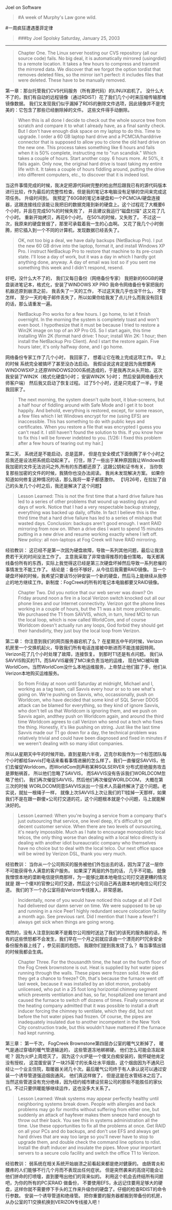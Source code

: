 Joel on Software

>#A week of Murphy's Law gone wild.

#一周疯狂遭遇墨菲定律

>###by Joel Spolsky Saturday, January 25, 2003

---

>Chapter One. The Linux server hosting our CVS repository (all our source code) fails. No big deal, it is automatically mirrored (usingrdist) to a remote location. It takes a few hours to compress and transmit the mirrored data. We discover that we forgot the option tordist that removes deleted files, so the mirror isn't perfect: it includes files that were deleted. These have to be manually removed.
第一章：那台托管我们CVS代码服务（所有源代码）的LINUX宕机了。 没什么大不了的，我们有自动的远程镜像（通过RDIST）花了我们几个小时来压缩传输那堆镜像数据。 我们又发现我们似乎漏掉了RDIS的删除文件选项，因此镜像并不是完美的：它包含了那些已经删除掉的文件。 这些文件得手动删除。

>When this is all done I decide to check out the whole source tree from scratch and compare it to what I already have, as a final sanity check. But I don't have enough disk space on my laptop to do this. Time to upgrade. I order a 60 GB laptop hard drive and a PCMCIA/harddrive connector that is supposed to allow you to clone the old hard drive on the new one. This process takes something like 6 hours and fails when it is 50% complete, instructing me to "run scandisk." Which takes a couple of hours. Start another copy. 6 hours more. At 50%, it fails again. Only now, the original hard drive is toast taking my entire life with it. It takes a couple of hours fiddling around, putting the drive into different computers, etc., to discover that it is indeed lost.
当这件事情完成的时候，我决定把源代码树完整的检出然后跟我已有的源代码版本进行比较，作为最后的完整性检查。但是我的笔记本电脑没有足够的空间来完成这项任务。 升级时间到。 我预定了60GB的笔记本硬盘和一个PCMCIA/硬盘连接器，这跟连接线应该能让我把旧的数据克隆到新的硬盘上。这个过程花了大概要6个小时，并且在完成50%的时候失败了， 并且建议我运行“磁盘扫描” 这又花了几个小时。 重新开始拷贝，再花6个小时。 在50%的时候，又失败了。 不过这一次，我原来的硬盘冒烟了，那里可承载着我一生的心血啊。 又花了我几个小时倒腾，把它插入到一个不同的计算机，发现数据已经丢失了。

>OK, not too big a deal, we have daily backups (NetBackup Pro). I put the new 60 GB drive into the laptop, format it, and install Windows XP Pro. I instruct NetBackup Pro to restore that machine to its pre-crash state. I'll lose a day of work, but it was a day in which I hardly got anything done, anyway. A day of email was lost so if you sent me something this week and I didn't respond, resend.
好吧，没什么大不了的， 我们又每日备份（网络备份专家） 我把新的60GB的硬盘装进笔记本，格式化，安装了WINDOWS XP PRO 我命令网络备份专家把我的机器还原到崩溃之前， 我丢失了一天的工作， 不过这天我几乎也没干什么， 不管怎样， 至少一天的电子邮件丢失了，所以如果你给我发了点儿什么而我没有回复的话，那么请重发一遍。

>NetBackup Pro works for a few hours. I go home, to let it finish overnight. In the morning the system is completely toast and won't even boot. I hypothesize that it must be because I tried to restore a Win2K image on top of an XP Pro OS. So I start again, this time installing Win 2K (format hard drive: 1 hour; install Win 2K: 1 hour; then install the NetBackup Pro Client). And I start the restore again. Five hours later, it's only halfway done, and I go home.
网络备份专家工作了几个小时， 我回家了， 想着让它在晚上完成这项工作。 早上的时候 系统完全被搞坏了甚至没办法启动。 我假设说这肯定是因为我想要再WINDOWSXP上还原WINDOWS2000系统造成的，于是我再次从头开始，这次我安装了WIN2K（格式化硬盘1小时； 安装WIN2K 1小时； 然后安装网络备份大师客户端） 然后我又启动了恢复过程。 过了5个小时，还是只完成了一半，于是我回家了。

>The next morning, the system doesn't quite boot, it blue-screens, but a half hour of fiddling around with Safe Mode and I get it to boot happily. And behold, everything is restored, except, for some reason, a few files which I let Windows encrypt for me (using EFS) are inaccessible. This has something to do with public keys and certificates. When you restore a file that was encrypted I guess you can't read it. I still haven't found the solution to this. If you know how to fix this I will be forever indebted to you. [1/26: I fixed this problem after a few hours of tearing out my hair.]
第二天， 系统还是不能启动，总是蓝屏， 但是在安全模式下面倒腾了半个小时之后我还是设法把系统启动起来了。 打住，除了一些出于某种原因我让Windows帮我加密的文件无法访问之外,所有的东西都还原了. 这跟公钥和证书有关， 当你恢复那些加密的文件的时候，我猜你也没办法阅读。 我尚未发现解决方案。 如果你知道如何修复这种情况的话，那么我将一辈子都感激你。 【1月26号，在拉扯了自己的头发几个小时之后，我还是解决了这个问题】

>Lesson Learned: This is not the first time that a hard drive failure has led to a series of other problems that wound up wasting days and days of work. Notice that I had a very respectable backup strategy, everything was backed up daily, offsite. In fact I believe this is the third time that a hard drive failure has led to a series of mishaps that wasted days. Conclusion: backups aren't good enough. I want RAID mirroring from now on. When a drive dies I want to spend 15 minutes putting in a new drive and resume working exactly where I left off. New policy: all non-laptops at Fog Creek will have RAID mirroring.

经验教训： 这已经不是第一次因为硬盘故障，导致一系列其他问题，最后让我浪费若干天的时间没法工作了。 主意我采取了非常值得推荐的备份策略， 每天都离线备份所有的东西，实际上我觉得这已经是第三次硬盘坏掉然后导致一系列悲催的事情发生不能工作了。 结论是：备份不够好，从今往后我需要RAID镜像。 当一个硬盘坏掉的时候，我希望只要话15分钟安装一个新的硬盘，然后马上能继续从我停止的地方继续工作。新制度：FogCreek的所有的笔记本电脑都要又RAID镜像。

>Chapter Two. Did you notice that our web server was down? On Friday around noon a fire in a local Verizon switch knocked out all our phone lines and our Internet connectivity. Verizon got the phone lines working in a couple of hours, but the T1 was a bit more problematic. We purchased the T1 from SAVVIS, which, in turn, hired MCI to run the local loop, which is now called WorldCom, and of course Worldcom doesn't actually run any loops, God forbid they should get their handsdirty, they just buy the local loop from Verizon.
第二章： 你注意到我们的网页服务器宕机了么？ 在星期五中午的时候，Verizon机房里一个交换机起火，导致我们所有电话连接被中断进而不能连接因特网。 Verizon花了几个小时处理了故障，连接恢复。 到那时T1还是有点问题。 我们从SAVVIS购买的T1，而SAVVIS雇佣了MCI来负责当地的运维， 现在MCI被叫做WorldCom，当然WorldCom没什么本地运维服务，上帝禁止他们脏了手，他们从Verizon本地购买运维服务。

>So from Friday at noon until Saturday at midnight, Michael and I, working as a tag team, call Savvis every hour or so to see what's going on. We're pushing on Savvis, who, occassionally, push on Worldcom, who have decided that some kind of SQL Server DDOS attack can be blamed for everything, so they kind of ignore Savvis, who don't tell us that Worldcom is ignoring them, and we push on Savvis again, andthey push on Worldcom again, and around the third time Worldcom agrees to call Verizon who send out a tech who fixes the thing. Honestly, it's like pushing on string. Just like the last time Savvis made our T1 go down for a day, the technical problem was relatively trivial and could have been diagnosed and fixed in minutes if we weren't dealing with so many idiot companies.
所以从星期天中午的时候开始，直到星期六半夜，迈克尔和我作为一个标签团队每个小时都给Savvis打电话来看看事情进展的怎么样了。我们一直催促SAVVIS，他们去催促Worldcom，而WorldCom则声称某种SQLSERVER 分布式拒绝服务攻击是罪魁祸首， 所以他们忽略了SAVVIS， 而SAVVIS没有告诉我们WORLDCOM忽略了他们， 我们再次催促SAVVIS，然后他们再次催促WORLDCOM， 大概在第三次的时候 WORLDCOM同意SAVVIS派出一个技术人员最终解决了这个问题。老实说，就扯一根绳子一样， 就像上次SAVVIS上次让我们的T1挂掉一天那样，如果我们不是在跟一群傻×公司打交道的花，这个问题根本就是个小问题，马上就能解决好的。

>Lesson Learned: When you're buying a service from a company that's just outsourcing that service, one level deep, it's difficult to get decent customer service. When there are two levels of oursourcing, it's nearly impossible. Much as I hate to encourage monopolistic local telcos, the only thing worse than dealing with a local telco directly is dealing with another idiot bureaucratic company who themselves have no choice but to deal with the local telco. Our next office space will be wired by Verizon DSL, thank you very much.
经验教训： 当你从一个公司购买的服务被他们外包出去的话，因为深了这一层你不可能获得令人满意的客户服务。 如果深了两层的外包的话， 几乎不可能。 就像我憎恨本地的垄断电信提供商那样，为一能够比跟本地电信公司打交道更糟的情况就是 跟一个傻X的官僚公司打交道，然后这个公司自己再去跟本地的电信公司打交道。 我们的下一个办公室将由Verizon专线接入，非常感谢。

>Incidentally, none of you would have noticed this outage at all if Dell had delivered our damn server on time. We were supposed to be up and running in a nice Peer1 highly redundant secure colocation facility a month ago. See previous rant. Did I mention that I have a fever? I always get sick when things are going wrong.
偶然的，没有人注意到如果不是戴尔公司按时送达了我们的该死的服务器的话，所有的这些愤怒都不会发生，我们早在一个月之前就应该由一个漂亮的P1冗余安全备份服务器上线了 ，参见前面的抱怨。 我跟你们提到我发烧了么？ 每当事情出错的时候我都会生病。 

>Chapter Three. For the thousandth time, the heat on the fourth floor of the Fog Creek brownstone is out. Heat is supplied by hot water pipes running through the walls. These pipes were frozen solid. How did they get a chance to freeze? Oh, that's because the furnace went off last week, because it was installed by an idiot moron, probably unlicensed, who put in a 25 foot long horizontal chimney segment which prevents ventilation and has, so far, hospitalized one tenant and caused the furnace to switch off dozens of times. Finally someone at the heating company admitted that it was possible to install a draft inducer forcing the chimney to ventilate, which they did, but not before the hot water pipes had frozen. Of course, the pipes are inadequately insulated due to another incompetent in the New York City construction trade, but this wouldn't have mattered if the furnace had kept running.
第三章： 第一千次， FogCreek Brownstone第四层办公室的暖气又断掉了， 暖气是通过穿墙的暖气管道输送的， 这些管道冻地梆梆硬。 他们怎么可能会冻起来呢？ 因为火炉上周熄灭了， 因为这个火炉是一个傻叉白痴安装的，我怀疑他肯定没有授权， 这混蛋安装了一块25英寸的长条壮水平烟囱，这个烟囱因为不通风已经让一个业主住院，取暖器关闭几十次。最后暖气公司终于有人承认说可以通过安装一个诱导管道强迫烟囱通风， 他们真这样做了， 但是这是在水管结冰之后了。 当然这些管道没有充分绝缘，因为纽约城市建设贸易公司的那些不能胜任的家伙们。不过只要供暖能够继续运作，这也没多大关系了。

>Lesson Learned: Weak systems may appear perfectly healthy until neighboring systems break down. People with allergies and back problems may go for months without suffering from either one, but suddenly an attack of hayfever makes them sneeze hard enough to throw out their back. You see this in systems administration all the time. Use these opportunities to fix all the problems at once. Get RAID on all your PCs and do backups, and don't use EFS and always get hard drives that are way too large so you'll never have to stop to upgrade them, and double check the command line options to rdist. Install the draft inducer and insulate the pipes. Move your important servers to a secure colo facility and switch the office T1 to Verizon.
经验教训： 弱系统在相关系统开始崩溃之前看起来都是绝对健康的。 由肠胃炎和腰疼的人们能够不行几个月而不表现出任何症状。 但是突然袭来的高烧可能会让他们拼命的打喷嚏，直到要甩出他们的背来似的。 利用这个机会去终结所有问题吧，为你的所有的PC买RAID 做备份， 不要使用EFS，永远记住要用足够大的硬盘，这样你就不需要停下手头的工作来升级你的硬盘了。仔细的检查RDIST的命令行参数。 安装一个诱导管道和绝缘管。 把你重要的服务器都搬到带备份的机房，从办公室的T1交换机换到VERIZON专线接入吧！